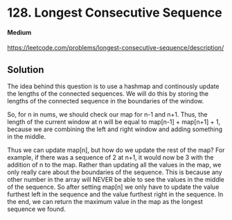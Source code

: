 # 128. Longest Consecutive Sequence

#### Medium

https://leetcode.com/problems/longest-consecutive-sequence/description/

## Solution

The idea behind this question is to use a hashmap and continously update the lengths of the connected sequences. We will do this by storing the lengths of the connected sequence in the boundaries of the window.

So, for n in nums, we should check our map for n-1 and n+1. Thus, the length of the current window at n will be equal to map[n-1] + map[n+1] + 1, because we are combining the left and right window and adding something in the middle.

Thus we can update map[n], but how do we update the rest of the map? For example, if there was a sequence of 2 at n+1, it would now be 3 with the addition of n to the map. Rather than updating all the values in the map, we only really care about the boundaries of the sequence. This is because any other number in the array will NEVER be able to see the values in the middle of the sequence. So after setting map[n] we only have to update the value furthest left in the sequence and the value furthest right in the sequence. In the end, we can return the maximum value in the map as the longest sequence we found.
